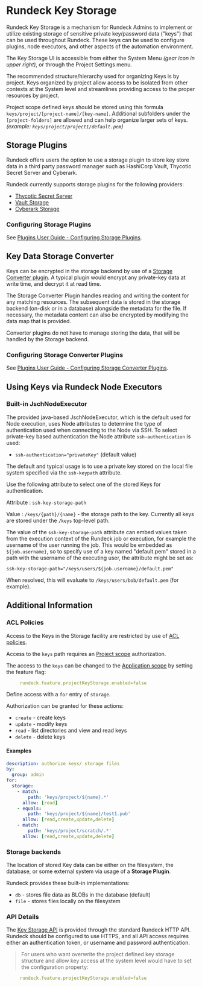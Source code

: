 # Rundeck Key Storage

Rundeck Key Storage is a mechanism for Rundeck Admins to implement or utilize existing storage of sensitive private key/password data ("keys") that can be used throughout Rundeck.  These keys can be used to configure plugins, node executors, and other aspects of the automation environment.

The Key Storage UI is accessible from either the System Menu _(gear icon in upper right)_, or through the Project Settings menu.  

The recommended structure/hierarchy used for organizing Keys is by project.  Keys organized by project allow access to be isolated from other contexts at the System level and streamlines providing access to the proper resources by project.

Project scope defined keys should be stored using this formula `keys/project/[project-name]/[key-name]`.  Additional subfolders under the `[project-folders]` are allowed and can help organize larger sets of keys.  _(example: `keys/project/project1/default.pem`)_

## Storage Plugins

Rundeck offers users the option to use a storage plugin to store key store data in a third party password manager such as HashiCorp Vault, Thycotic Secret Server and Cyberark.

Rundeck currently supports storage plugins for the following providers:

- [Thycotic Secret Server](/administration/key-storage/storage-plugins/thycotic-storage.md)
- [Vault Storage](/administration/key-storage/storage-plugins/vault.md)
- [Cyberark Storage](/administration/key-storage/storage-plugins/cyberark-storage.md)

### Configuring Storage Plugins

See [Plugins User Guide - Configuring Storage Plugins](/administration/configuration/plugins/configuring.md#storage-plugins).


## Key Data Storage Converter

Keys can be encrypted in the storage backend by use of a [Storage Converter plugin](/developer/08-storage-converter-plugins.md). A typical plugin would encrypt any private-key data at write time, and decrypt it at read time.

The Storage Converter Plugin handles reading and writing the content for any matching resources. The subsequent data is stored in the storage backend (on-disk or in a database) alongside the metadata for the file. If necessary, the metadata content can also be encrypted by modifying the data map that is provided.

Converter plugins do not have to manage storing the data, that will be handled by the Storage backend.

### Configuring Storage Converter Plugins

See [Plugins User Guide - Configuring Storage Converter Plugins](/administration/configuration/plugins/configuring.md#storage-converter-plugins).

## Using Keys via Rundeck Node Executors

### Built-in JschNodeExecutor

The provided java-based JschNodeExecutor, which is the default used for Node execution, uses Node attributes to determine the type of authentication used when connecting to the Node via SSH. To select private-key based authentication the Node attribute `ssh-authentication` is used:

- `ssh-authentication="privateKey"` (default value)

The default and typical usage is to use a private key stored on the local file system specified via the `ssh-keypath` attribute.

Use the following attribute to select one of the stored Keys for authentication.

Attribute
: `ssh-key-storage-path`

Value
: `/keys/{path}/{name}` - the storage path to the key. Currently all keys are stored under the `/keys` top-level path.

The value of the `ssh-key-storage-path` attribute can embed values taken from the execution context of the Rundeck job or execution, for example the username of the user running the job. This would be embedded as `${job.username}`, so to specify use of a key named "default.pem" stored in a path with the username of the executing user, the attribute might be set as:

    ssh-key-storage-path="/keys/users/${job.username}/default.pem"

When resolved, this will evaluate to `/keys/users/bob/default.pem` (for example).

## Additional Information

### ACL Policies

Access to the Keys in the Storage facility are restricted by use of [ACL policies](/administration/security/authorization.md#).

Access to the `keys` path requires an [Project scope](/administration/security/authorization.md#application-scope-resources-and-actions) authorization.

The access to the `keys` can be changed to the [Application scope](/administration/security/authorization.md#application-scope-resources-and-actions) by setting the feature flag:
```yaml
     rundeck.feature.projectKeyStorage.enabled=false
```
Define access with a `for` entry of `storage`.

Authorization can be granted for these actions:

- `create` - create keys
- `update` - modify keys
- `read` - list directories and view and read keys
- `delete` - delete keys

#### Examples

```yaml
description: authorize keys/ storage files
by:
  group: admin
for:
  storage:
    - match:
        path: 'keys/project/${name}.*'
      allow: [read]
    - equals:
        path: 'keys/project/${name}/test1.pub'
      allow: [read,create,update,delete]
    - match:
        path: 'keys/project/scratch/.*'
      allow: [read,create,update,delete]
```


### Storage backends

The location of stored Key data can be either on the filesystem, the database, or some external system via usage of a **Storage Plugin**.

Rundeck provides these built-in implementations:

- `db` - stores file data as BLOBs in the database (default)
- `file` - stores files locally on the filesystem



### API Details

The [Key Storage API](/api/rundeck-api.md#key-storage) is provided through the standard Rundeck HTTP API. Rundeck should be configured to use HTTPS, and all API access requires either an authentication token, or username and password authentication.

> For users who want overwrite the project defined key storage structure and allow key access at the system level would have to set the configuration property:
```yaml
     rundeck.feature.projectKeyStorage.enabled=false
```
